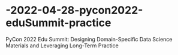 # -2022-04-28-pycon2022-eduSummit-practice
PyCon 2022 Edu Summit: Designing Domain-Specific Data Science Materials and Leveraging Long-Term Practice
